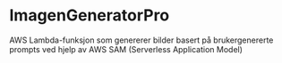 # ImagenGeneratorPro
AWS Lambda-funksjon som genererer bilder basert på brukergenererte prompts ved hjelp av AWS SAM (Serverless Application Model)
